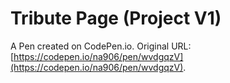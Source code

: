# Tribute Page (Project V1)

A Pen created on CodePen.io. Original URL: [https://codepen.io/na906/pen/wvdgqzV](https://codepen.io/na906/pen/wvdgqzV).


